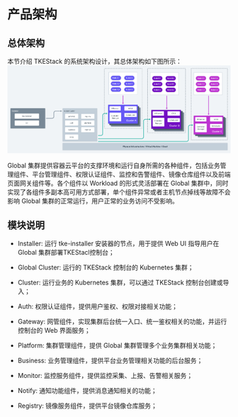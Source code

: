 # 产品架构

## 总体架构

本节介绍 TKEStack 的系统架构设计，其总体架构如下图所示：
![ ](https://github.com/tkestack/tke/blob/master/docs/images/TKEStackHighLevelArchitecture@2x.png?raw=true)

Global 集群提供容器云平台的支撑环境和运行自身所需的各种组件，包括业务管理组件、平台管理组件、权限认证组件、监控和告警组件、镜像仓库组件以及前端页面网关组件等。各个组件以 Workload 的形式灵活部署在 Global 集群中，同时实现了各组件多副本高可用方式部署，单个组件异常或者主机节点掉线等故障不会影响 Global 集群的正常运行，用户正常的业务访问不受影响。

## 模块说明

* Installer: 运行 tke-installer 安装器的节点，用于提供 Web UI 指导用户在 Global 集群部署TKEStacl控制台；
* Global Cluster: 运行的 TKEStack 控制台的 Kubernetes 集群；
* Cluster: 运行业务的 Kubernetes 集群，可以通过 TKEStack 控制台创建或导入；

* Auth: 权限认证组件，提供用户鉴权、权限对接相关功能；
* Gateway: 网管组件，实现集群后台统一入口、统一鉴权相关的功能，并运行控制台的 Web 界面服务；
* Platform: 集群管理组件，提供 Global 集群管理多个业务集群相关功能；
* Business: 业务管理组件，提供平台业务管理相关功能的后台服务；
* Monitor: 监控服务组件，提供监控采集、上报、告警相关服务；
* Notify: 通知功能组件，提供消息通知相关的功能；
* Registry: 镜像服务组件，提供平台镜像仓库服务；
